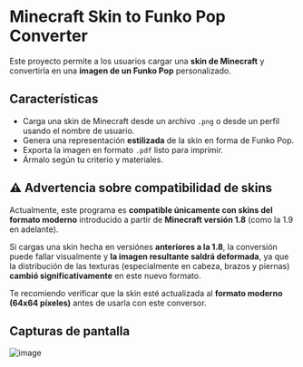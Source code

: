 # Minecraft Skin to Funko Pop Converter

Este proyecto permite a los usuarios cargar una **skin de Minecraft** y convertirla en una **imagen de un Funko Pop** personalizado.

## Características
- Carga una skin de Minecraft desde un archivo `.png` o desde un perfil usando el nombre de usuario.
- Genera una representación **estilizada** de la skin en forma de Funko Pop.
- Exporta la imagen en formato `.pdf` listo para imprimir.
- Ármalo según tu criterio y materiales.

## ⚠️ Advertencia sobre compatibilidad de skins

Actualmente, este programa es **compatible únicamente con skins del formato moderno** introducido a partir de **Minecraft versión 1.8** (como la 1.9 en adelante).

Si cargas una skin hecha en versiónes **anteriores a la 1.8**, la conversión puede fallar visualmente y **la imagen resultante saldrá deformada**, ya que la distribución de las texturas (especialmente en cabeza, brazos y piernas) **cambió significativamente** en este nuevo formato.

Te recomiendo verificar que la skin esté actualizada al **formato moderno (64x64 píxeles)** antes de usarla con este conversor.

## Capturas de pantalla
![image](https://github.com/user-attachments/assets/f65cb2ab-5b6a-4c97-aa7b-12dd030932a8)





